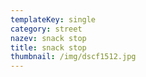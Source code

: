 ```yaml
---
templateKey: single
category: street
nazev: snack stop
title: snack stop
thumbnail: /img/dscf1512.jpg
---
```


